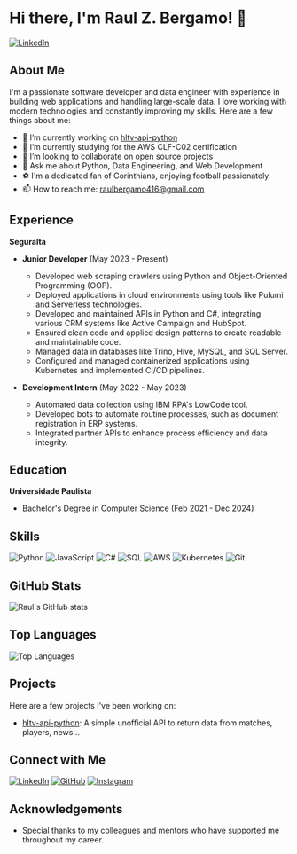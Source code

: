 # Hi there, I'm Raul Z. Bergamo! 👋

[![LinkedIn](https://img.shields.io/badge/LinkedIn-Connect-blue)](https://www.linkedin.com/in/raul-zinezi-bergamo/)

## About Me

I'm a passionate software developer and data engineer with experience in building web applications and handling large-scale data. I love working with modern technologies and constantly improving my skills. Here are a few things about me:

- 🔭 I’m currently working on [hltv-api-python](https://github.com/RaulZBergamo/hltv-api-python)
- 🌱 I’m currently studying for the AWS CLF-C02 certification
- 👯 I’m looking to collaborate on open source projects
- 💬 Ask me about Python, Data Engineering, and Web Development
- ⚽ I'm a dedicated fan of Corinthians, enjoying football passionately
- 📫 How to reach me: raulbergamo416@gmail.com

## Experience

**Seguralta**

- **Junior Developer** (May 2023 - Present)
  - Developed web scraping crawlers using Python and Object-Oriented Programming (OOP).
  - Deployed applications in cloud environments using tools like Pulumi and Serverless technologies.
  - Developed and maintained APIs in Python and C#, integrating various CRM systems like Active Campaign and HubSpot.
  - Ensured clean code and applied design patterns to create readable and maintainable code.
  - Managed data in databases like Trino, Hive, MySQL, and SQL Server.
  - Configured and managed containerized applications using Kubernetes and implemented CI/CD pipelines.

- **Development Intern** (May 2022 - May 2023)
  - Automated data collection using IBM RPA's LowCode tool.
  - Developed bots to automate routine processes, such as document registration in ERP systems.
  - Integrated partner APIs to enhance process efficiency and data integrity.

## Education

**Universidade Paulista**
- Bachelor's Degree in Computer Science (Feb 2021 - Dec 2024)

## Skills

![Python](https://img.shields.io/badge/-Python-3776AB?style=flat-square&logo=python&logoColor=white)
![JavaScript](https://img.shields.io/badge/-JavaScript-F7DF1E?style=flat-square&logo=javascript&logoColor=black)
![C#](https://img.shields.io/badge/-C%23-239120?style=flat-square&logo=c-sharp&logoColor=white)
![SQL](https://img.shields.io/badge/-SQL-4479A1?style=flat-square&logo=postgresql&logoColor=white)
![AWS](https://img.shields.io/badge/-AWS-232F3E?style=flat-square&logo=amazon-aws&logoColor=white)
![Kubernetes](https://img.shields.io/badge/-Kubernetes-326CE5?style=flat-square&logo=kubernetes&logoColor=white)
![Git](https://img.shields.io/badge/-Git-F05032?style=flat-square&logo=git&logoColor=white)

## GitHub Stats

![Raul's GitHub stats](https://github-readme-stats.vercel.app/api?username=RaulZBergamo&show_icons=true&theme=radical)

## Top Languages

![Top Languages](https://github-readme-stats.vercel.app/api/top-langs/?username=RaulZBergamo&layout=compact&theme=radical)

## Projects

Here are a few projects I've been working on:

- [hltv-api-python](https://github.com/RaulZBergamo/hltv-api-python): A simple unofficial API to return data from matches, players, news...

## Connect with Me

[![LinkedIn](https://img.shields.io/badge/LinkedIn-Connect-blue)](https://www.linkedin.com/in/raul-zinezi-bergamo/)
[![GitHub](https://img.shields.io/badge/GitHub-Follow-black)](https://github.com/RaulZBergamo)
[![Instagram](https://img.shields.io/badge/Twitter-Follow-blue)](https://instagram.com/raulzinezi)

## Acknowledgements

- Special thanks to my colleagues and mentors who have supported me throughout my career.
